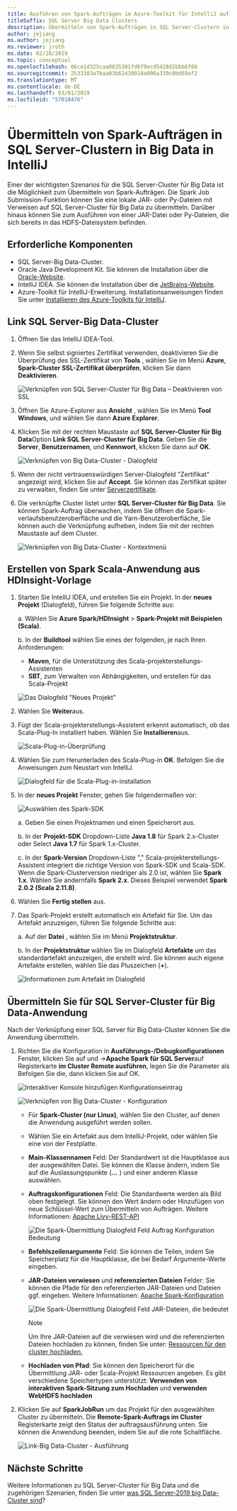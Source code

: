 ```yaml
---
title: Ausführen von Spark-Aufträgen im Azure-Toolkit für IntelliJ auf SQL Server-Cluster für Big Data
titleSuffix: SQL Server Big Data Clusters
description: Übermitteln von Spark-Aufträgen in SQL Server-Clustern in Big Data im Azure-Toolkit für IntelliJ.
author: jejiang
ms.author: jejiang
ms.reviewer: jroth
ms.date: 02/28/2019
ms.topic: conceptual
ms.openlocfilehash: 06ce1d325caa0835381fd6f9ecd5428d2bbb6f66
ms.sourcegitcommit: 2533383a7baa03b62430018a006a339c0bd69af2
ms.translationtype: MT
ms.contentlocale: de-DE
ms.lasthandoff: 03/01/2019
ms.locfileid: "57018476"
---
```

# <a name="submit-spark-jobs-on-sql-server-big-data-clusters-in-intellij"></a>Übermitteln von Spark-Aufträgen in SQL Server-Clustern in Big Data in IntelliJ

Einer der wichtigsten Szenarios für die SQL Server-Cluster für Big Data ist die Möglichkeit zum Übermitteln von Spark-Aufträgen. Die Spark Job Submission-Funktion können Sie eine lokale JAR- oder Py-Dateien mit Verweisen auf SQL Server-Cluster für Big Data zu übermitteln. Darüber hinaus können Sie zum Ausführen von einer JAR-Datei oder Py-Dateien, die sich bereits in das HDFS-Dateisystem befinden. 

## <a name="prerequisites"></a>Erforderliche Komponenten

- SQL Server-Big Data-Cluster.
- Oracle Java Development Kit. Sie können die Installation über die [Oracle-Website](https://aka.ms/azure-jdks).
- IntelliJ IDEA. Sie können die Installation über die [JetBrains-Website](https://www.jetbrains.com/idea/download/).
- Azure-Toolkit für IntelliJ-Erweiterung. Installationsanweisungen finden Sie unter [Installieren des Azure-Toolkits für IntelliJ](https://docs.microsoft.com/azure/azure-toolkit-for-intellij-installation).

## <a name="link-sql-server-big-data-cluster"></a>Link SQL Server-Big Data-Cluster
1. Öffnen Sie das IntelliJ IDEA-Tool.

2. Wenn Sie selbst signiertes Zertifikat verwenden, deaktivieren Sie die Überprüfung des SSL-Zertifikat von **Tools** , wählen Sie im Menü **Azure**, **Spark-Cluster SSL-Zertifikat überprüfen**, klicken Sie dann **Deaktivieren**.

    ![Verknüpfen von SQL Server-Cluster für Big Data – Deaktivieren von SSL](./media/spark-submit-job-intellij-tool-plugin/link-ariscluster-disableSSL.png)

3. Öffnen Sie Azure-Explorer aus **Ansicht** , wählen Sie im Menü **Tool Windows**, und wählen Sie dann **Azure Explorer**.
4. Klicken Sie mit der rechten Maustaste auf **SQL Server-Cluster für Big Data**Option **Link SQL Server-Cluster für Big Data**. Geben Sie die **Server**, **Benutzernamen**, und **Kennwort**, klicken Sie dann auf **OK**.

    ![Verknüpfen von Big Data-Cluster - Dialogfeld](./media/spark-submit-job-intellij-tool-plugin/link-ariscluster-dialog.png)

5. Wenn der nicht vertrauenswürdigen Server-Dialogfeld "Zertifikat" angezeigt wird, klicken Sie auf **Accept**. Sie können das Zertifikat später zu verwalten, finden Sie unter [Serverzertifikate](https://www.jetbrains.com/help/idea/settings-tools-server-certificates.html).

6. Die verknüpfte Cluster listet unter **SQL Server-Cluster für Big Data**. Sie können Spark-Auftrag überwachen, indem Sie öffnen die Spark-verlaufsbenutzeroberfläche und die Yarn-Benutzeroberfläche, Sie können auch die Verknüpfung aufheben, indem Sie mit der rechten Maustaste auf dem Cluster.

    ![Verknüpfen von Big Data-Cluster - Kontextmenü](./media/spark-submit-job-intellij-tool-plugin/link-ariscluster-contextmenu.png)

## <a name="create-a-spark-scala-application-from-hdinsight-template"></a>Erstellen von Spark Scala-Anwendung aus HDInsight-Vorlage

1. Starten Sie IntelliJ IDEA, und erstellen Sie ein Projekt. In der **neues Projekt** (Dialogfeld), führen Sie folgende Schritte aus: 

   a. Wählen Sie **Azure Spark/HDInsight** > **Spark-Projekt mit Beispielen (Scala)**.

   b. In der **Buildtool** wählen Sie eines der folgenden, je nach Ihren Anforderungen:

      * **Maven**, für die Unterstützung des Scala-projekterstellungs-Assistenten
      * **SBT**, zum Verwalten von Abhängigkeiten, und erstellen für das Scala-Projekt

    ![Das Dialogfeld "Neues Projekt"](./media/spark-submit-job-intellij-tool-plugin/create-hdi-scala-app.png)

2. Wählen Sie **Weiter**aus.

3. Fügt der Scala-projekterstellungs-Assistent erkennt automatisch, ob das Scala-Plug-In installiert haben. Wählen Sie **Installieren**aus.

   ![Scala-Plug-in-Überprüfung](./media/spark-submit-job-intellij-tool-plugin/Scala-Plugin-check-Reminder.PNG) 

4. Wählen Sie zum Herunterladen des Scala-Plug-in **OK**. Befolgen Sie die Anweisungen zum Neustart von IntelliJ. 

   ![Dialogfeld für die Scala-Plug-in-installation](./media/spark-submit-job-intellij-tool-plugin/Choose-Scala-Plugin.PNG)

5. In der **neues Projekt** Fenster, gehen Sie folgendermaßen vor:  

    ![Auswählen des Spark-SDK](./media/spark-submit-job-intellij-tool-plugin/hdi-new-project.png)

   a. Geben Sie einen Projektnamen und einen Speicherort aus.

   b. In der **Projekt-SDK** Dropdown-Liste **Java 1.8** für Spark 2.x-Cluster oder Select **Java 1.7** für Spark 1.x-Cluster.

   c. In der **Spark-Version** Dropdown-Liste "," Scala-projekterstellungs-Assistent integriert die richtige Version von Spark-SDK und Scala-SDK. Wenn die Spark-Clusterversion niedriger als 2.0 ist, wählen Sie **Spark 1.x**. Wählen Sie andernfalls **Spark 2.x**. Dieses Beispiel verwendet **Spark 2.0.2 (Scala 2.11.8)**.

6. Wählen Sie **Fertig stellen** aus.

7. Das Spark-Projekt erstellt automatisch ein Artefakt für Sie. Um das Artefakt anzuzeigen, führen Sie folgende Schritte aus:

   a. Auf der **Datei** , wählen Sie im Menü **Projektstruktur**.

   b. In der **Projektstruktur** wählen Sie im Dialogfeld **Artefakte** um das standardartefakt anzuzeigen, die erstellt wird. Sie können auch eigene Artefakte erstellen, wählen Sie das Pluszeichen (**+**).

      ![Informationen zum Artefakt im Dialogfeld](./media/spark-submit-job-intellij-tool-plugin/default-artifact.png)
      

## <a name="submit-application-to-sql-server-big-data-cluster"></a>Übermitteln Sie für SQL Server-Cluster für Big Data-Anwendung
Nach der Verknüpfung einer SQL Server für Big Data-Cluster können Sie die Anwendung übermitteln.

1. Richten Sie die Konfiguration in **Ausführungs-/Debugkonfigurationen** Fenster, klicken Sie auf und ->**Apache Spark für SQL Server**auf Registerkarte **im Cluster Remote ausführen**, legen Sie die Parameter als Befolgen Sie die, dann klicken Sie auf OK.

    ![Interaktiver Konsole hinzufügen Konfigurationseintrag](./media/spark-submit-job-intellij-tool-plugin/interactive-console-add-config-entry.png)

    ![Verknüpfen von Big Data-Cluster - Konfiguration](./media/spark-submit-job-intellij-tool-plugin/link-ariscluster-config.png)

    * Für **Spark-Cluster (nur Linux)**, wählen Sie den Cluster, auf denen die Anwendung ausgeführt werden sollen.

    * Wählen Sie ein Artefakt aus dem IntelliJ-Projekt, oder wählen Sie eine von der Festplatte.

    * **Main-Klassennamen** Feld: Der Standardwert ist die Hauptklasse aus der ausgewählten Datei. Sie können die Klasse ändern, indem Sie auf die Auslassungspunkte (**...** ) und einer anderen Klasse auswählen.   

    * **Auftragskonfigurationen** Feld:  Die Standardwerte werden als Bild oben festgelegt. Sie können den Wert ändern oder Hinzufügen von neue Schlüssel-Wert zum Übermitteln von Aufträgen. Weitere Informationen:   [Apache Livy-REST-API](http://livy.incubator.apache.org./docs/latest/rest-api.html)

      ![Die Spark-Übermittlung Dialogfeld Feld Auftrag Konfiguration Bedeutung](./media/spark-submit-job-intellij-tool-plugin/submit-job-configurations.png)

    * **Befehlszeilenargumente** Feld: Sie können die Teilen, indem Sie Speicherplatz für die Hauptklasse, die bei Bedarf Argumente-Werte eingeben.

    * **JAR-Dateien verwiesen** und **referenzierten Dateien** Felder: Sie können die Pfade für den referenzierten JAR-Dateien und Dateien ggf. eingeben. Weitere Informationen:   [Apache Spark-Konfiguration](https://spark.apache.org/docs/latest/configuration.html#runtime-environment) 

      ![Die Spark-Übermittlung Dialogfeld Feld JAR-Dateien, die bedeutet](./media/spark-submit-job-intellij-tool-plugin/jar-files-meaning.png)

       > [!NOTE]  
       > Um Ihre JAR-Dateien auf die verwiesen wird und die referenzierten Dateien hochladen zu können, finden Sie unter: [Ressourcen für den cluster hochladen.](https://docs.microsoft.com/azure/storage/blobs/storage-quickstart-blobs-storage-explorer)
                         
    * **Hochladen von Pfad**: Sie können den Speicherort für die Übermittlung JAR- oder Scala-Projekt Ressourcen angeben. Es gibt verschiedene Speichertypen unterstützt: **Verwenden von interaktiven Spark-Sitzung zum Hochladen** und **verwenden WebHDFS hochladen**
    
2. Klicken Sie auf **SparkJobRun** um das Projekt für den ausgewählten Cluster zu übermitteln. Die **Remote-Spark-Auftrags im Cluster** Registerkarte zeigt den Status der auftragsausführung unten. Sie können die Anwendung beenden, indem Sie auf die rote Schaltfläche.  

    ![Link-Big Data-Cluster - Ausführung](./media/spark-submit-job-intellij-tool-plugin/link-ariscluster-run.png)

## <a name="next-steps"></a>Nächste Schritte
Weitere Informationen zu SQL Server-Cluster für Big Data und die zugehörigen Szenarien, finden Sie unter [was SQL Server-2019 big Data-Cluster sind](big-data-cluster-overview.md)?
